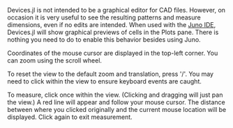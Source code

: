 Devices.jl is not intended to be a graphical editor for CAD files. However, on occasion it
is very useful to see the resulting patterns and measure dimensions, even if no edits are
intended. When used with the [Juno IDE](http://www.junolab.org), Devices.jl will
show graphical previews of cells in the Plots pane. There is nothing you need to do to
enable this behavior besides using Juno.

Coordinates of the mouse cursor are displayed in the top-left corner. You can zoom using
the scroll wheel.

To reset the view to the default zoom and translation, press '/'. You may need to click
within the view to ensure keyboard events are caught.

To measure, click once within the view. (Clicking and dragging will just pan the view.)
A red line will appear and follow your mouse cursor. The distance between where you clicked
originally and the current mouse location will be displayed. Click again to exit
measurement.
